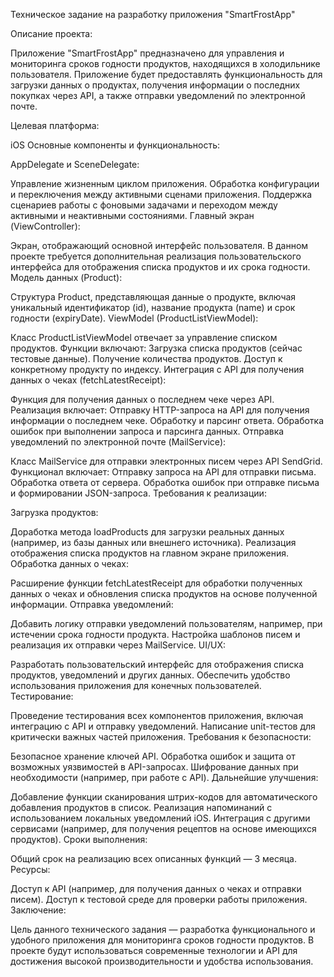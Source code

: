 Техническое задание на разработку приложения "SmartFrostApp"

Описание проекта:

Приложение "SmartFrostApp" предназначено для управления и мониторинга сроков годности продуктов, находящихся в холодильнике пользователя. Приложение будет предоставлять функциональность для загрузки данных о продуктах, получения информации о последних покупках через API, а также отправки уведомлений по электронной почте.

Целевая платформа:

iOS
Основные компоненты и функциональность:

AppDelegate и SceneDelegate:

Управление жизненным циклом приложения.
Обработка конфигурации и переключения между активными сценами приложения.
Поддержка сценариев работы с фоновыми задачами и переходом между активными и неактивными состояниями.
Главный экран (ViewController):

Экран, отображающий основной интерфейс пользователя.
В данном проекте требуется дополнительная реализация пользовательского интерфейса для отображения списка продуктов и их срока годности.
Модель данных (Product):

Структура Product, представляющая данные о продукте, включая уникальный идентификатор (id), название продукта (name) и срок годности (expiryDate).
ViewModel (ProductListViewModel):

Класс ProductListViewModel отвечает за управление списком продуктов.
Функции включают:
Загрузка списка продуктов (сейчас тестовые данные).
Получение количества продуктов.
Доступ к конкретному продукту по индексу.
Интеграция с API для получения данных о чеках (fetchLatestReceipt):

Функция для получения данных о последнем чеке через API.
Реализация включает:
Отправку HTTP-запроса на API для получения информации о последнем чеке.
Обработку и парсинг ответа.
Обработка ошибок при выполнении запроса и парсинга данных.
Отправка уведомлений по электронной почте (MailService):

Класс MailService для отправки электронных писем через API SendGrid.
Функционал включает:
Отправку запроса на API для отправки письма.
Обработка ответа от сервера.
Обработка ошибок при отправке письма и формировании JSON-запроса.
Требования к реализации:

Загрузка продуктов:

Доработка метода loadProducts для загрузки реальных данных (например, из базы данных или внешнего источника).
Реализация отображения списка продуктов на главном экране приложения.
Обработка данных о чеках:

Расширение функции fetchLatestReceipt для обработки полученных данных о чеках и обновления списка продуктов на основе полученной информации.
Отправка уведомлений:

Добавить логику отправки уведомлений пользователям, например, при истечении срока годности продукта.
Настройка шаблонов писем и реализация их отправки через MailService.
UI/UX:

Разработать пользовательский интерфейс для отображения списка продуктов, уведомлений и других данных.
Обеспечить удобство использования приложения для конечных пользователей.
Тестирование:

Проведение тестирования всех компонентов приложения, включая интеграцию с API и отправку уведомлений.
Написание unit-тестов для критически важных частей приложения.
Требования к безопасности:

Безопасное хранение ключей API.
Обработка ошибок и защита от возможных уязвимостей в API-запросах.
Шифрование данных при необходимости (например, при работе с API).
Дальнейшие улучшения:

Добавление функции сканирования штрих-кодов для автоматического добавления продуктов в список.
Реализация напоминаний с использованием локальных уведомлений iOS.
Интеграция с другими сервисами (например, для получения рецептов на основе имеющихся продуктов).
Сроки выполнения:

Общий срок на реализацию всех описанных функций — 3 месяца.
Ресурсы:

Доступ к API (например, для получения данных о чеках и отправки писем).
Доступ к тестовой среде для проверки работы приложения.
Заключение:

Цель данного технического задания — разработка функционального и удобного приложения для мониторинга сроков годности продуктов. В проекте будут использоваться современные технологии и API для достижения высокой производительности и удобства использования.
